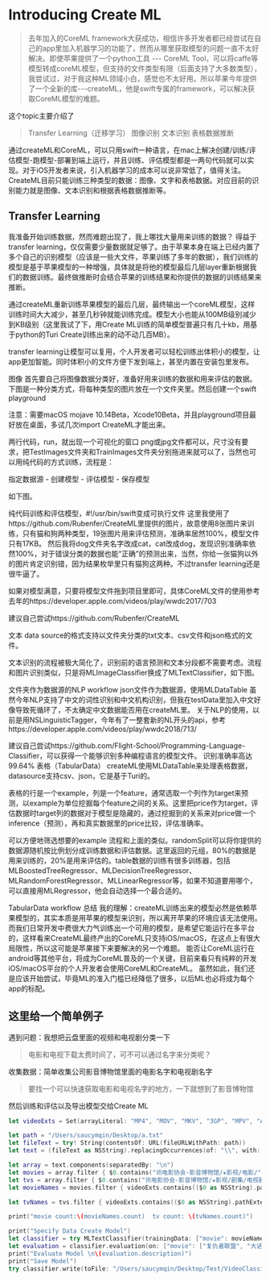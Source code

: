 # Introducing Create ML

>去年加入的CoreML framework大获成功，相信许多开发者都已经尝试在自己的app里加入机器学习的功能了，然而从哪里获取模型的问题一直不太好解决。即使苹果提供了一个python工具 --- CoreML Tool，可以将caffe等模型转成coreML模型，但支持的文件类型有限（后面支持了大多数类型），我尝试过，对于我这种ML领域小白，感觉也不太好用。所以苹果今年提供了一个全新的库---createML，他是swift专属的framework，可以解决获取CoreML模型的难题。

这个topic主要介绍了

>Transfer Learning（迁移学习）
图像识别
文本识别
表格数据推断

通过createML和CoreML，可以只用swift一种语言，在mac上解决创建/训练/评估模型-跑模型-部署到端上运行，并且训练、评估模型都是一两句代码就可以实现。对于iOS开发者来说，引入机器学习的成本可以说非常低了，值得关注。CreateML目前只能训练三种类型的数据：图像、文字和表格数据。对应目前的识别能力就是图像、文本识别和根据表格数据推断等。

## Transfer Learning
我准备开始训练数据，然而难题出现了，我上哪找大量用来训练的数据？
得益于transfer learning，仅仅需要少量数据就足够了。由于苹果本身在端上已经内置了多个自己的识别模型（应该是一些大文件，苹果训练了多年的数据），我们训练的模型是基于苹果模型的一种增强，具体就是将他的模型最后几层layer重新根据我们的数据训练。最终做推断时会结合苹果的训练结果和你提供的数据的训练结果来推断。

通过createML重新训练苹果模型的最后几层，最终输出一个coreML模型，这样训练时间大大减少，甚至几秒钟就能训练完成。模型大小也能从100MB级别减少到KB级别（这里我试了下，用Create ML训练的简单模型普遍只有几十kb，用基于python的Turi Create训练出来的动不动几百MB）。

transfer learning让模型可以复用，个人开发者可以轻松训练出体积小的模型，让app更加智能。同时体积小的文件方便下发到端上，甚至内置在安装包里发布。

图像
首先要自己将图像数据分类好，准备好用来训练的数据和用来评估的数据。下图是一种分类方式，将每种类型的图片放在一个文件夹里。然后创建一个swift playground


注意：需要macOS mojave 10.14Beta，Xcode10Beta，并且playground项目最好放在桌面，多试几次import CreateML才能出来。

两行代码，run，就出现一个可视化的窗口
png或jpg文件都可以，尺寸没有要求，把TestImages文件夹和TrainImages文件夹分别拖进来就可以了，当然也可以用纯代码的方式训练，流程是：

指定数据源 - 创建模型 - 评估模型 - 保存模型

如下图。

纯代码训练和评估模型，#!/usr/bin/swift变成可执行文件
这里我使用了https://github.com/Rubenfer/CreateML里提供的图片，故意使用8张图片来训练，只有猫和狗两种类型，19张图片用来评估预测，准确率居然100%，模型文件只有17KB。
然后我将dog文件夹名字改成cat，cat改成dog，发现识别准确率依然100%，对于错误分类的数据也能“正确”的预测出来，当然，你给一张猫狗以外的图片肯定识别错，因为结果枚举里只有猫狗这两种。不过transfer learning还是很牛逼了。

如果对模型满意，只要将模型文件拖到项目里即可，具体CoreML文件的使用参考去年的https://developer.apple.com/videos/play/wwdc2017/703

建议自己尝试https://github.com/Rubenfer/CreateML

文本
data source的格式支持以文件夹分类的txt文本、csv文件和json格式的文件。

文本识别的流程被极大简化了，识别前的语言预测和文本分段都不需要考虑。流程和图片识别类似，只是将MLImageClassifier换成了MLTextClassifier，如下图。

文件夹作为数据源的NLP workflow
json文件作为数据源，使用MLDataTable
虽然今年NLP支持了中文的词性识别和中文机构识别，但我在testData里加入中文好像导致死循环了，不太确定中文数据能否用在createML里。
关于NLP的使用，以前是用NSLinguisticTagger，今年有了一整套新的NL开头的api，参考https://developer.apple.com/videos/play/wwdc2018/713/

建议自己尝试https://github.com/Flight-School/Programming-Language-Classifier，可以获得一个能够识别多种编程语言的模型文件。
识别准确率高达99.64%
表格（TabularData）
createML使用MLDataTable来处理表格数据，datasource支持csv、json，它是基于Turi的。

表格的行是一个example，列是一个feature，通常选取一个列作为target来预测，以example为单位挖掘每个feature之间的关系。这里把price作为target，评估数据时target列的数据对于模型是隐藏的，通过挖掘到的关系来对price做一个inference（预测），再和真实数据里的price比较，评估准确率。


可以方便地筛选想要的example
流程和上面的类似。randomSplit可以将你提供的数据源随机按比例划分成训练数据和评估数据。这里返回的元组，80%的数据是用来训练的，20%是用来评估的。table数据的训练有很多训练器，包括MLBoostedTreeRegressor、MLDecisionTreeRegressor、MLRandomForestRegressor、MLLinearRegressor等，如果不知道要用哪个，可以直接用MLRegressor，他会自动选择一个最合适的。

TabularData workflow
总结
我的理解：createML训练出来的模型必然是依赖苹果模型的，其实本质是用苹果的模型来识别，所以离开苹果的环境应该无法使用。而我们日常开发中费很大力气训练出一个可用的模型，是希望它能运行在多平台的，这样看来CreateML最终产出的CoreML只支持iOS/macOS，在这点上有很大局限性，所以这可能是苹果接下来要解决的另一个难题。
能否让CoreML运行在android等其他平台，将成为CoreML普及的一个关键，目前来看只有纯粹的开发iOS/macOS平台的个人开发者会使用CoreML和CreateML。
虽然如此，我们还是应该开始尝试，毕竟ML的准入门槛已经降低了很多，以后ML也必将成为每个app的标配。



## 这里给一个简单例子
遇到问题：我想把云盘里面的视频和电视剧分类一下
>电影和电视下载太费时间了，可不可以通过名字来分类呢？

收集数据：简单收集公司影音博物馆里面的电影名字和电视剧名字
>要找一个可以快速获取电影和电视名字的地方，一下就想到了影音博物馆

然后训练和评估以及导出模型交给Create ML
```swift
let videoExts = Set(arrayLiteral: "MP4", "MOV", "MKV", "3GP", "MPV", "AVI", "RMVB", "WMF", "MPG", "RM", "ASF", "MPEG", "WMV", "FLV", "F4A", "WEBM", "VOB", "M4V")

let path = "/Users/saucymqin/Desktop/a.txt"
let fileText = try! String(contentsOf: URL(fileURLWithPath: path))
let text = (fileText as NSString).replacingOccurrences(of: "\\", with: "/")

let array = text.components(separatedBy: "\n")
let movies = array.filter { $0.contains("讯电影协会-影音博物馆/★影视/电影/") }
let tvs = array.filter { $0.contains("讯电影协会-影音博物馆/★影视/剧集/电视剧") }
let movieNames = movies.filter { videoExts.contains(($0 as NSString).pathExtension.uppercased()) }.map{ ($0 as NSString).lastPathComponent }

let tvNames = tvs.filter { videoExts.contains(($0 as NSString).pathExtension.uppercased()) }.map{ ($0 as NSString).lastPathComponent }

print("movie count:\(movieNames.count)  tv count: \(tvNames.count)")

print("Specify Data Create Model")
let classifier = try MLTextClassifier(trainingData: ["movie": movieNames, "tv": tvNames])
let evaluation = classifier.evaluation(on: ["movie": ["复仇者联盟", "大话西游2"], "tv": ["延禧攻略.2018.720p.X264.第34集", "延禧攻略.2018.720p.X264.第36集"]])
print("Evaluate Model \n\(evaluation.description)")
print("Save Model")
try classifier.write(toFile: "/Users/saucymqin/Desktop/Test/VideoClassifier.mlmodel")
```
